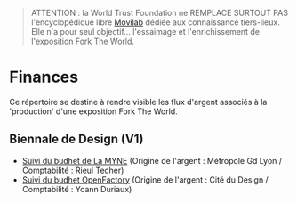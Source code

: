 > ATTENTION : la World Trust Foundation ne REMPLACE SURTOUT PAS l'encyclopédique libre [Movilab](http://movilab.org/index.php?title=Accueil) dédiée aux connaissance tiers-lieux. Elle n'a pour seul objectif... l'essaimage et l'enrichissement de l'exposition Fork The World.

# Finances

Ce répertoire se destine à rendre visible les flux d'argent associés à la 'production' d'une exposition Fork The World. 

## Biennale de Design (V1)

* [Suivi du budhet de La MYNE](https://docs.google.com/spreadsheets/d/18u3GMh0ZNI-DbmT2pttwze3S-QyoZftnj_OPwKfUjFw/edit?ts=58ea54f8#gid=0) (Origine de l'argent : Métropole Gd Lyon / Comptabilité : Rieul Techer)
* [Suivi du budhet OpenFactory](https://docs.google.com/spreadsheets/d/1Qwwv2MbcGcQ-PkqxZ3oz2dXWEv0CAM88Z69o6-tQ6Eo/edit#gid=2106351440) (Origine de l'argent : Cité du Design / Comptabilité : Yoann Duriaux)
